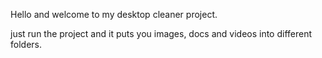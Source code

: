 Hello and welcome to my desktop cleaner project.

just run the project and it puts you images, docs and videos into different folders.

